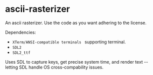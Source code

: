 # ascii-rasterizer

An ascii rasterizer. Use the code as you want adhering to the license.

Dependencies:
- `XTerm/ANSI-compatible terminals ` supporting terminal.
- `SDL2`
- `SDL2_ttf`

Uses SDL to capture keys, get precise system time, and render text -- letting SDL handle OS cross-compability issues.
